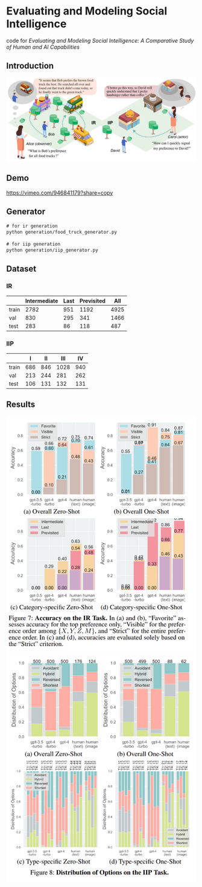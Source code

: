 # Evaluating and Modeling Social Intelligence
code for *Evaluating and Modeling Social Intelligence: A Comparative Study of Human and AI Capabilities*


## Introduction


![Evaluation tasks: IR (left) and IIP (right).](./figures/two_tasks.png)

## Demo

https://vimeo.com/946841179?share=copy

## Generator

```
# for ir generation
python generation/food_truck_generator.py

# for iip generation
python generation/iip_generator.py
```
## Dataset

### IR

|       | Intermediate | Last | Previsited | All  |
|-------|--------------|------|------------|------|
| train | 2782         | 951  | 1192       | 4925 |
| val   | 830          | 295  | 341        | 1466 |
| test  | 283          | 86   | 118        | 487  |


### IIP

|       | I   | II  | III  | IV  |
|-------|-----|-----|------|-----|
| train | 686 | 846 | 1028 | 940 |
| val   | 213 | 244 | 281  | 262 |
| test  | 106 | 131 | 132  | 131 |

## Results

![IR results](./figures/ir_results.png)
![IIP results](./figures/iip_results.png)

